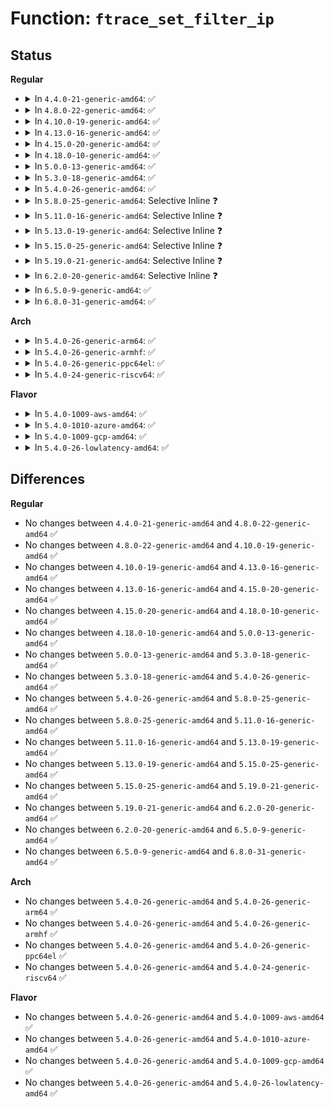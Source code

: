 # Function: <code>ftrace_set_filter_ip</code>

## Status
<b>Regular</b>
<ul>
<li>
<details>
<summary>In <code>4.4.0-21-generic-amd64</code>: ✅</summary>

```c
int ftrace_set_filter_ip(struct ftrace_ops * ops, long unsigned int ip, int remove, int reset)
```

```json
{
  "name": "ftrace_set_filter_ip",
  "collision_type": "Unique Global",
  "inline_type": "No",
  "funcs": [
    {
      "addr": 18446744071580172176,
      "name": "ftrace_set_filter_ip",
      "external": true,
      "loc": "kernel/trace/ftrace.c:4191",
      "file": "kernel/trace/ftrace.c",
      "inline": "seen, unknown",
      "caller_inline": [],
      "caller_func": [
        "kernel/livepatch/core.c:klp_disable_func",
        "kernel/livepatch/core.c:klp_enable_object",
        "kernel/livepatch/core.c:klp_enable_object",
        "kernel/kprobes.c:arm_kprobe",
        "kernel/kprobes.c:disarm_kprobe"
      ]
    }
  ],
  "symbols": [
    {
      "addr": 18446744071580172176,
      "name": "ftrace_set_filter_ip",
      "section": ".text",
      "bind": "STB_GLOBAL",
      "size": 113
    }
  ]
}
```
</details>
</li>
<li>
<details>
<summary>In <code>4.8.0-22-generic-amd64</code>: ✅</summary>

```c
int ftrace_set_filter_ip(struct ftrace_ops * ops, long unsigned int ip, int remove, int reset)
```

```json
{
  "name": "ftrace_set_filter_ip",
  "collision_type": "Unique Global",
  "inline_type": "No",
  "funcs": [
    {
      "addr": 18446744071580207936,
      "name": "ftrace_set_filter_ip",
      "external": true,
      "loc": "kernel/trace/ftrace.c:4228",
      "file": "kernel/trace/ftrace.c",
      "inline": "seen, unknown",
      "caller_inline": [],
      "caller_func": [
        "kernel/livepatch/core.c:klp_enable_object",
        "kernel/livepatch/core.c:klp_enable_object",
        "kernel/kprobes.c:disarm_kprobe",
        "kernel/kprobes.c:arm_kprobe"
      ]
    }
  ],
  "symbols": [
    {
      "addr": 18446744071580207936,
      "name": "ftrace_set_filter_ip",
      "section": ".text",
      "bind": "STB_GLOBAL",
      "size": 113
    }
  ]
}
```
</details>
</li>
<li>
<details>
<summary>In <code>4.10.0-19-generic-amd64</code>: ✅</summary>

```c
int ftrace_set_filter_ip(struct ftrace_ops * ops, long unsigned int ip, int remove, int reset)
```

```json
{
  "name": "ftrace_set_filter_ip",
  "collision_type": "Unique Global",
  "inline_type": "No",
  "funcs": [
    {
      "addr": 18446744071580248624,
      "name": "ftrace_set_filter_ip",
      "external": true,
      "loc": "kernel/trace/ftrace.c:4257",
      "file": "kernel/trace/ftrace.c",
      "inline": "seen, unknown",
      "caller_inline": [],
      "caller_func": [
        "kernel/livepatch/core.c:klp_enable_object",
        "kernel/livepatch/core.c:klp_enable_object",
        "kernel/kprobes.c:disarm_kprobe",
        "kernel/kprobes.c:arm_kprobe"
      ]
    }
  ],
  "symbols": [
    {
      "addr": 18446744071580248624,
      "name": "ftrace_set_filter_ip",
      "section": ".text",
      "bind": "STB_GLOBAL",
      "size": 113
    }
  ]
}
```
</details>
</li>
<li>
<details>
<summary>In <code>4.13.0-16-generic-amd64</code>: ✅</summary>

```c
int ftrace_set_filter_ip(struct ftrace_ops * ops, long unsigned int ip, int remove, int reset)
```

```json
{
  "name": "ftrace_set_filter_ip",
  "collision_type": "Unique Global",
  "inline_type": "No",
  "funcs": [
    {
      "addr": 18446744071580260336,
      "name": "ftrace_set_filter_ip",
      "external": true,
      "loc": "kernel/trace/ftrace.c:4827",
      "file": "kernel/trace/ftrace.c",
      "inline": "seen, unknown",
      "caller_inline": [],
      "caller_func": [
        "kernel/livepatch/patch.c:klp_patch_object",
        "kernel/livepatch/patch.c:klp_patch_object",
        "kernel/livepatch/patch.c:klp_unpatch_object",
        "kernel/kprobes.c:disarm_kprobe",
        "kernel/kprobes.c:arm_kprobe"
      ]
    }
  ],
  "symbols": [
    {
      "addr": 18446744071580260336,
      "name": "ftrace_set_filter_ip",
      "section": ".text",
      "bind": "STB_GLOBAL",
      "size": 108
    }
  ]
}
```
</details>
</li>
<li>
<details>
<summary>In <code>4.15.0-20-generic-amd64</code>: ✅</summary>

```c
int ftrace_set_filter_ip(struct ftrace_ops * ops, long unsigned int ip, int remove, int reset)
```

```json
{
  "name": "ftrace_set_filter_ip",
  "collision_type": "Unique Global",
  "inline_type": "No",
  "funcs": [
    {
      "addr": 18446744071580312304,
      "name": "ftrace_set_filter_ip",
      "external": true,
      "loc": "kernel/trace/ftrace.c:4794",
      "file": "kernel/trace/ftrace.c",
      "inline": "seen, unknown",
      "caller_inline": [],
      "caller_func": [
        "kernel/livepatch/patch.c:klp_patch_object",
        "kernel/livepatch/patch.c:klp_patch_object",
        "kernel/livepatch/patch.c:klp_unpatch_object",
        "kernel/kprobes.c:disarm_kprobe",
        "kernel/kprobes.c:arm_kprobe"
      ]
    }
  ],
  "symbols": [
    {
      "addr": 18446744071580312304,
      "name": "ftrace_set_filter_ip",
      "section": ".text",
      "bind": "STB_GLOBAL",
      "size": 105
    }
  ]
}
```
</details>
</li>
<li>
<details>
<summary>In <code>4.18.0-10-generic-amd64</code>: ✅</summary>

```c
int ftrace_set_filter_ip(struct ftrace_ops * ops, long unsigned int ip, int remove, int reset)
```

```json
{
  "name": "ftrace_set_filter_ip",
  "collision_type": "Unique Global",
  "inline_type": "No",
  "funcs": [
    {
      "addr": 18446744071580373008,
      "name": "ftrace_set_filter_ip",
      "external": true,
      "loc": "kernel/trace/ftrace.c:4782",
      "file": "kernel/trace/ftrace.c",
      "inline": "seen, unknown",
      "caller_inline": [],
      "caller_func": [
        "kernel/livepatch/patch.c:klp_patch_object",
        "kernel/livepatch/patch.c:klp_patch_object",
        "kernel/livepatch/patch.c:klp_unpatch_object",
        "kernel/kprobes.c:disarm_kprobe",
        "kernel/kprobes.c:arm_kprobe",
        "kernel/kprobes.c:arm_kprobe"
      ]
    }
  ],
  "symbols": [
    {
      "addr": 18446744071580373008,
      "name": "ftrace_set_filter_ip",
      "section": ".text",
      "bind": "STB_GLOBAL",
      "size": 107
    }
  ]
}
```
</details>
</li>
<li>
<details>
<summary>In <code>5.0.0-13-generic-amd64</code>: ✅</summary>

```c
int ftrace_set_filter_ip(struct ftrace_ops * ops, long unsigned int ip, int remove, int reset)
```

```json
{
  "name": "ftrace_set_filter_ip",
  "collision_type": "Unique Global",
  "inline_type": "No",
  "funcs": [
    {
      "addr": 18446744071580429392,
      "name": "ftrace_set_filter_ip",
      "external": true,
      "loc": "kernel/trace/ftrace.c:4741",
      "file": "kernel/trace/ftrace.c",
      "inline": "seen, unknown",
      "caller_inline": [],
      "caller_func": [
        "kernel/livepatch/patch.c:klp_patch_object",
        "kernel/livepatch/patch.c:klp_patch_object",
        "kernel/livepatch/patch.c:klp_unpatch_object",
        "kernel/kprobes.c:disarm_kprobe",
        "kernel/kprobes.c:arm_kprobe",
        "kernel/kprobes.c:arm_kprobe"
      ]
    }
  ],
  "symbols": [
    {
      "addr": 18446744071580429392,
      "name": "ftrace_set_filter_ip",
      "section": ".text",
      "bind": "STB_GLOBAL",
      "size": 107
    }
  ]
}
```
</details>
</li>
<li>
<details>
<summary>In <code>5.3.0-18-generic-amd64</code>: ✅</summary>

```c
int ftrace_set_filter_ip(struct ftrace_ops * ops, long unsigned int ip, int remove, int reset)
```

```json
{
  "name": "ftrace_set_filter_ip",
  "collision_type": "Unique Global",
  "inline_type": "No",
  "funcs": [
    {
      "addr": 18446744071580481984,
      "name": "ftrace_set_filter_ip",
      "external": true,
      "loc": "kernel/trace/ftrace.c:4789",
      "file": "kernel/trace/ftrace.c",
      "inline": "seen, unknown",
      "caller_inline": [],
      "caller_func": [
        "kernel/livepatch/patch.c:klp_patch_object",
        "kernel/livepatch/patch.c:klp_patch_object",
        "kernel/livepatch/patch.c:__klp_unpatch_object",
        "kernel/kprobes.c:disarm_kprobe",
        "kernel/kprobes.c:arm_kprobe",
        "kernel/kprobes.c:arm_kprobe"
      ]
    }
  ],
  "symbols": [
    {
      "addr": 18446744071580481984,
      "name": "ftrace_set_filter_ip",
      "section": ".text",
      "bind": "STB_GLOBAL",
      "size": 112
    }
  ]
}
```
</details>
</li>
<li>
<details>
<summary>In <code>5.4.0-26-generic-amd64</code>: ✅</summary>

```c
int ftrace_set_filter_ip(struct ftrace_ops * ops, long unsigned int ip, int remove, int reset)
```

```json
{
  "name": "ftrace_set_filter_ip",
  "collision_type": "Unique Global",
  "inline_type": "No",
  "funcs": [
    {
      "addr": 18446744071580531088,
      "name": "ftrace_set_filter_ip",
      "external": true,
      "loc": "kernel/trace/ftrace.c:4813",
      "file": "kernel/trace/ftrace.c",
      "inline": "seen, unknown",
      "caller_inline": [],
      "caller_func": [
        "kernel/livepatch/patch.c:klp_patch_object",
        "kernel/livepatch/patch.c:klp_patch_object",
        "kernel/livepatch/patch.c:__klp_unpatch_object"
      ]
    }
  ],
  "symbols": [
    {
      "addr": 18446744071580531088,
      "name": "ftrace_set_filter_ip",
      "section": ".text",
      "bind": "STB_GLOBAL",
      "size": 112
    }
  ]
}
```
</details>
</li>
<li>
<details>
<summary>In <code>5.8.0-25-generic-amd64</code>: Selective Inline ❓</summary>

```c
int ftrace_set_filter_ip(struct ftrace_ops * ops, long unsigned int ip, int remove, int reset)
```

```json
{
  "name": "ftrace_set_filter_ip",
  "collision_type": "Unique Global",
  "inline_type": "Selective",
  "funcs": [
    {
      "addr": 18446744071580628880,
      "name": "ftrace_set_filter_ip",
      "external": true,
      "loc": "kernel/trace/ftrace.c:5301",
      "file": "kernel/trace/ftrace.c",
      "inline": "not declared, inlined",
      "caller_inline": [
        "kernel/trace/ftrace.c:ftrace_modify_direct_caller",
        "kernel/trace/ftrace.c:ftrace_modify_direct_caller",
        "kernel/trace/ftrace.c:unregister_ftrace_direct",
        "kernel/trace/ftrace.c:register_ftrace_direct",
        "kernel/trace/ftrace.c:register_ftrace_direct"
      ],
      "caller_func": [
        "kernel/livepatch/patch.c:klp_patch_func",
        "kernel/livepatch/patch.c:klp_patch_func",
        "kernel/livepatch/patch.c:klp_unpatch_func",
        "kernel/kprobes.c:__disarm_kprobe_ftrace",
        "kernel/kprobes.c:__arm_kprobe_ftrace",
        "kernel/kprobes.c:__arm_kprobe_ftrace"
      ]
    }
  ],
  "symbols": [
    {
      "addr": 18446744071580621056,
      "name": "ftrace_set_filter_ip",
      "section": ".text",
      "bind": "STB_GLOBAL",
      "size": 112
    }
  ]
}
```
</details>
</li>
<li>
<details>
<summary>In <code>5.11.0-16-generic-amd64</code>: Selective Inline ❓</summary>

```c
int ftrace_set_filter_ip(struct ftrace_ops * ops, long unsigned int ip, int remove, int reset)
```

```json
{
  "name": "ftrace_set_filter_ip",
  "collision_type": "Unique Global",
  "inline_type": "Selective",
  "funcs": [
    {
      "addr": 18446744071580619616,
      "name": "ftrace_set_filter_ip",
      "external": true,
      "loc": "kernel/trace/ftrace.c:5411",
      "file": "kernel/trace/ftrace.c",
      "inline": "not declared, inlined",
      "caller_inline": [
        "kernel/trace/ftrace.c:ftrace_modify_direct_caller",
        "kernel/trace/ftrace.c:ftrace_modify_direct_caller",
        "kernel/trace/ftrace.c:unregister_ftrace_direct",
        "kernel/trace/ftrace.c:register_ftrace_direct",
        "kernel/trace/ftrace.c:register_ftrace_direct"
      ],
      "caller_func": [
        "kernel/livepatch/patch.c:klp_patch_func",
        "kernel/livepatch/patch.c:klp_patch_func",
        "kernel/livepatch/patch.c:klp_unpatch_func",
        "kernel/kprobes.c:__disarm_kprobe_ftrace",
        "kernel/kprobes.c:__arm_kprobe_ftrace",
        "kernel/kprobes.c:__arm_kprobe_ftrace"
      ]
    }
  ],
  "symbols": [
    {
      "addr": 18446744071580611440,
      "name": "ftrace_set_filter_ip",
      "section": ".text",
      "bind": "STB_GLOBAL",
      "size": 112
    }
  ]
}
```
</details>
</li>
<li>
<details>
<summary>In <code>5.13.0-19-generic-amd64</code>: Selective Inline ❓</summary>

```c
int ftrace_set_filter_ip(struct ftrace_ops * ops, long unsigned int ip, int remove, int reset)
```

```json
{
  "name": "ftrace_set_filter_ip",
  "collision_type": "Unique Global",
  "inline_type": "Selective",
  "funcs": [
    {
      "addr": 18446744071580622496,
      "name": "ftrace_set_filter_ip",
      "external": true,
      "loc": "kernel/trace/ftrace.c:5411",
      "file": "kernel/trace/ftrace.c",
      "inline": "not declared, inlined",
      "caller_inline": [
        "kernel/trace/ftrace.c:ftrace_modify_direct_caller",
        "kernel/trace/ftrace.c:ftrace_modify_direct_caller",
        "kernel/trace/ftrace.c:unregister_ftrace_direct",
        "kernel/trace/ftrace.c:register_ftrace_direct",
        "kernel/trace/ftrace.c:register_ftrace_direct"
      ],
      "caller_func": [
        "kernel/livepatch/patch.c:klp_patch_func",
        "kernel/livepatch/patch.c:klp_patch_func",
        "kernel/livepatch/patch.c:klp_unpatch_func",
        "kernel/kprobes.c:arm_kprobe",
        "kernel/kprobes.c:arm_kprobe",
        "kernel/kprobes.c:__disarm_kprobe_ftrace"
      ]
    }
  ],
  "symbols": [
    {
      "addr": 18446744071580613584,
      "name": "ftrace_set_filter_ip",
      "section": ".text",
      "bind": "STB_GLOBAL",
      "size": 112
    }
  ]
}
```
</details>
</li>
<li>
<details>
<summary>In <code>5.15.0-25-generic-amd64</code>: Selective Inline ❓</summary>

```c
int ftrace_set_filter_ip(struct ftrace_ops * ops, long unsigned int ip, int remove, int reset)
```

```json
{
  "name": "ftrace_set_filter_ip",
  "collision_type": "Unique Global",
  "inline_type": "Selective",
  "funcs": [
    {
      "addr": 18446744071580794320,
      "name": "ftrace_set_filter_ip",
      "external": true,
      "loc": "kernel/trace/ftrace.c:5411",
      "file": "kernel/trace/ftrace.c",
      "inline": "not declared, inlined",
      "caller_inline": [
        "kernel/trace/ftrace.c:ftrace_modify_direct_caller",
        "kernel/trace/ftrace.c:ftrace_modify_direct_caller",
        "kernel/trace/ftrace.c:unregister_ftrace_direct",
        "kernel/trace/ftrace.c:register_ftrace_direct",
        "kernel/trace/ftrace.c:register_ftrace_direct"
      ],
      "caller_func": [
        "kernel/livepatch/patch.c:__klp_unpatch_object",
        "kernel/livepatch/patch.c:klp_patch_func",
        "kernel/livepatch/patch.c:klp_patch_func",
        "kernel/kprobes.c:arm_kprobe",
        "kernel/kprobes.c:arm_kprobe",
        "kernel/kprobes.c:__disarm_kprobe_ftrace"
      ]
    }
  ],
  "symbols": [
    {
      "addr": 18446744071580785248,
      "name": "ftrace_set_filter_ip",
      "section": ".text",
      "bind": "STB_GLOBAL",
      "size": 112
    }
  ]
}
```
</details>
</li>
<li>
<details>
<summary>In <code>5.19.0-21-generic-amd64</code>: Selective Inline ❓</summary>

```c
int ftrace_set_filter_ip(struct ftrace_ops * ops, long unsigned int ip, int remove, int reset)
```

```json
{
  "name": "ftrace_set_filter_ip",
  "collision_type": "Unique Global",
  "inline_type": "Selective",
  "funcs": [
    {
      "addr": 18446744071581015415,
      "name": "ftrace_set_filter_ip",
      "external": true,
      "loc": "kernel/trace/ftrace.c:5784",
      "file": "kernel/trace/ftrace.c",
      "inline": "not declared, inlined",
      "caller_inline": [
        "kernel/trace/ftrace.c:ftrace_modify_direct_caller",
        "kernel/trace/ftrace.c:unregister_ftrace_direct",
        "kernel/trace/ftrace.c:register_ftrace_direct"
      ],
      "caller_func": [
        "kernel/livepatch/patch.c:klp_patch_func",
        "kernel/livepatch/patch.c:klp_patch_func",
        "kernel/livepatch/patch.c:klp_unpatch_func",
        "kernel/kprobes.c:arm_kprobe",
        "kernel/kprobes.c:arm_kprobe",
        "kernel/kprobes.c:__disarm_kprobe_ftrace",
        "kernel/trace/ftrace.c:ftrace_modify_direct_caller",
        "kernel/trace/ftrace.c:register_ftrace_direct"
      ]
    }
  ],
  "symbols": [
    {
      "addr": 18446744071581004176,
      "name": "ftrace_set_filter_ip",
      "section": ".text",
      "bind": "STB_GLOBAL",
      "size": 128
    }
  ]
}
```
</details>
</li>
<li>
<details>
<summary>In <code>6.2.0-20-generic-amd64</code>: Selective Inline ❓</summary>

```c
int ftrace_set_filter_ip(struct ftrace_ops * ops, long unsigned int ip, int remove, int reset)
```

```json
{
  "name": "ftrace_set_filter_ip",
  "collision_type": "Unique Global",
  "inline_type": "Selective",
  "funcs": [
    {
      "addr": 18446744071581316279,
      "name": "ftrace_set_filter_ip",
      "external": true,
      "loc": "kernel/trace/ftrace.c:5852",
      "file": "kernel/trace/ftrace.c",
      "inline": "not declared, inlined",
      "caller_inline": [
        "kernel/trace/ftrace.c:ftrace_modify_direct_caller",
        "kernel/trace/ftrace.c:unregister_ftrace_direct",
        "kernel/trace/ftrace.c:register_ftrace_direct"
      ],
      "caller_func": [
        "kernel/livepatch/patch.c:klp_patch_func",
        "kernel/livepatch/patch.c:klp_patch_func",
        "kernel/livepatch/patch.c:klp_unpatch_func",
        "kernel/kprobes.c:arm_kprobe",
        "kernel/kprobes.c:arm_kprobe",
        "kernel/kprobes.c:disarm_kprobe_ftrace",
        "kernel/trace/ftrace.c:ftrace_modify_direct_caller",
        "kernel/trace/ftrace.c:register_ftrace_direct",
        "kernel/bpf/trampoline.c:bpf_trampoline_update"
      ]
    }
  ],
  "symbols": [
    {
      "addr": 18446744071581304048,
      "name": "ftrace_set_filter_ip",
      "section": ".text",
      "bind": "STB_GLOBAL",
      "size": 128
    }
  ]
}
```
</details>
</li>
<li>
<details>
<summary>In <code>6.5.0-9-generic-amd64</code>: ✅</summary>

```c
int ftrace_set_filter_ip(struct ftrace_ops * ops, long unsigned int ip, int remove, int reset)
```

```json
{
  "name": "ftrace_set_filter_ip",
  "collision_type": "Unique Global",
  "inline_type": "No",
  "funcs": [
    {
      "addr": 18446744071581399776,
      "name": "ftrace_set_filter_ip",
      "external": true,
      "loc": "kernel/trace/ftrace.c:5636",
      "file": "kernel/trace/ftrace.c",
      "inline": "seen, unknown",
      "caller_inline": [],
      "caller_func": [
        "kernel/livepatch/patch.c:__klp_unpatch_object",
        "kernel/livepatch/patch.c:klp_patch_func",
        "kernel/livepatch/patch.c:klp_patch_func",
        "kernel/kprobes.c:arm_kprobe",
        "kernel/kprobes.c:arm_kprobe",
        "kernel/kprobes.c:disarm_kprobe_ftrace",
        "kernel/bpf/trampoline.c:bpf_trampoline_update"
      ]
    }
  ],
  "symbols": [
    {
      "addr": 18446744071581399776,
      "name": "ftrace_set_filter_ip",
      "section": ".text",
      "bind": "STB_GLOBAL",
      "size": 128
    }
  ]
}
```
</details>
</li>
<li>
<details>
<summary>In <code>6.8.0-31-generic-amd64</code>: ✅</summary>

```c
int ftrace_set_filter_ip(struct ftrace_ops * ops, long unsigned int ip, int remove, int reset)
```

```json
{
  "name": "ftrace_set_filter_ip",
  "collision_type": "Unique Global",
  "inline_type": "No",
  "funcs": [
    {
      "addr": 18446744071581507472,
      "name": "ftrace_set_filter_ip",
      "external": true,
      "loc": "kernel/trace/ftrace.c:5640",
      "file": "kernel/trace/ftrace.c",
      "inline": "seen, unknown",
      "caller_inline": [],
      "caller_func": [
        "kernel/livepatch/patch.c:__klp_unpatch_object",
        "kernel/livepatch/patch.c:klp_patch_func",
        "kernel/livepatch/patch.c:klp_patch_func",
        "kernel/kprobes.c:arm_kprobe",
        "kernel/kprobes.c:arm_kprobe",
        "kernel/kprobes.c:disarm_kprobe_ftrace",
        "kernel/bpf/trampoline.c:bpf_trampoline_update"
      ]
    }
  ],
  "symbols": [
    {
      "addr": 18446744071581507472,
      "name": "ftrace_set_filter_ip",
      "section": ".text",
      "bind": "STB_GLOBAL",
      "size": 128
    }
  ]
}
```
</details>
</li>
</ul>
<b>Arch</b>
<ul>
<li>
<details>
<summary>In <code>5.4.0-26-generic-arm64</code>: ✅</summary>

```c
int ftrace_set_filter_ip(struct ftrace_ops * ops, long unsigned int ip, int remove, int reset)
```

```json
{
  "name": "ftrace_set_filter_ip",
  "collision_type": "Unique Global",
  "inline_type": "No",
  "funcs": [
    {
      "addr": 18446603336491812800,
      "name": "ftrace_set_filter_ip",
      "external": true,
      "loc": "kernel/trace/ftrace.c:4813",
      "file": "kernel/trace/ftrace.c",
      "inline": "seen, unknown",
      "caller_inline": [],
      "caller_func": []
    }
  ],
  "symbols": [
    {
      "addr": 18446603336491812800,
      "name": "ftrace_set_filter_ip",
      "section": ".text",
      "bind": "STB_GLOBAL",
      "size": 140
    }
  ]
}
```
</details>
</li>
<li>
<details>
<summary>In <code>5.4.0-26-generic-armhf</code>: ✅</summary>

```c
int ftrace_set_filter_ip(struct ftrace_ops * ops, long unsigned int ip, int remove, int reset)
```

```json
{
  "name": "ftrace_set_filter_ip",
  "collision_type": "Unique Global",
  "inline_type": "No",
  "funcs": [
    {
      "addr": 3225761088,
      "name": "ftrace_set_filter_ip",
      "external": true,
      "loc": "kernel/trace/ftrace.c:4813",
      "file": "kernel/trace/ftrace.c",
      "inline": "seen, unknown",
      "caller_inline": [],
      "caller_func": []
    }
  ],
  "symbols": [
    {
      "addr": 3225761088,
      "name": "ftrace_set_filter_ip",
      "section": ".text",
      "bind": "STB_GLOBAL",
      "size": 132
    }
  ]
}
```
</details>
</li>
<li>
<details>
<summary>In <code>5.4.0-26-generic-ppc64el</code>: ✅</summary>

```c
int ftrace_set_filter_ip(struct ftrace_ops * ops, long unsigned int ip, int remove, int reset)
```

```json
{
  "name": "ftrace_set_filter_ip",
  "collision_type": "Unique Global",
  "inline_type": "No",
  "funcs": [
    {
      "addr": 13835058055284873328,
      "name": "ftrace_set_filter_ip",
      "external": true,
      "loc": "kernel/trace/ftrace.c:4813",
      "file": "kernel/trace/ftrace.c",
      "inline": "seen, unknown",
      "caller_inline": [],
      "caller_func": [
        "kernel/livepatch/patch.c:klp_patch_object",
        "kernel/livepatch/patch.c:klp_patch_object",
        "kernel/livepatch/patch.c:__klp_unpatch_object"
      ]
    }
  ],
  "symbols": [
    {
      "addr": 13835058055284873328,
      "name": "ftrace_set_filter_ip",
      "section": ".text",
      "bind": "STB_GLOBAL",
      "size": 212
    }
  ]
}
```
</details>
</li>
<li>
<details>
<summary>In <code>5.4.0-24-generic-riscv64</code>: ✅</summary>

```c
int ftrace_set_filter_ip(struct ftrace_ops * ops, long unsigned int ip, int remove, int reset)
```

```json
{
  "name": "ftrace_set_filter_ip",
  "collision_type": "Unique Global",
  "inline_type": "No",
  "funcs": [
    {
      "addr": 18446743936272123618,
      "name": "ftrace_set_filter_ip",
      "external": true,
      "loc": "kernel/trace/ftrace.c:4813",
      "file": "kernel/trace/ftrace.c",
      "inline": "seen, unknown",
      "caller_inline": [],
      "caller_func": []
    }
  ],
  "symbols": [
    {
      "addr": 18446743936272123618,
      "name": "ftrace_set_filter_ip",
      "section": ".text",
      "bind": "STB_GLOBAL",
      "size": 118
    }
  ]
}
```
</details>
</li>
</ul>
<b>Flavor</b>
<ul>
<li>
<details>
<summary>In <code>5.4.0-1009-aws-amd64</code>: ✅</summary>

```c
int ftrace_set_filter_ip(struct ftrace_ops * ops, long unsigned int ip, int remove, int reset)
```

```json
{
  "name": "ftrace_set_filter_ip",
  "collision_type": "Unique Global",
  "inline_type": "No",
  "funcs": [
    {
      "addr": 18446744071580499888,
      "name": "ftrace_set_filter_ip",
      "external": true,
      "loc": "kernel/trace/ftrace.c:4813",
      "file": "kernel/trace/ftrace.c",
      "inline": "seen, unknown",
      "caller_inline": [],
      "caller_func": [
        "kernel/livepatch/patch.c:klp_patch_object",
        "kernel/livepatch/patch.c:klp_patch_object",
        "kernel/livepatch/patch.c:__klp_unpatch_object"
      ]
    }
  ],
  "symbols": [
    {
      "addr": 18446744071580499888,
      "name": "ftrace_set_filter_ip",
      "section": ".text",
      "bind": "STB_GLOBAL",
      "size": 112
    }
  ]
}
```
</details>
</li>
<li>
<details>
<summary>In <code>5.4.0-1010-azure-amd64</code>: ✅</summary>

```c
int ftrace_set_filter_ip(struct ftrace_ops * ops, long unsigned int ip, int remove, int reset)
```

```json
{
  "name": "ftrace_set_filter_ip",
  "collision_type": "Unique Global",
  "inline_type": "No",
  "funcs": [
    {
      "addr": 18446744071580446912,
      "name": "ftrace_set_filter_ip",
      "external": true,
      "loc": "kernel/trace/ftrace.c:4813",
      "file": "kernel/trace/ftrace.c",
      "inline": "seen, unknown",
      "caller_inline": [],
      "caller_func": [
        "kernel/livepatch/patch.c:klp_patch_object",
        "kernel/livepatch/patch.c:klp_patch_object",
        "kernel/livepatch/patch.c:__klp_unpatch_object"
      ]
    }
  ],
  "symbols": [
    {
      "addr": 18446744071580446912,
      "name": "ftrace_set_filter_ip",
      "section": ".text",
      "bind": "STB_GLOBAL",
      "size": 112
    }
  ]
}
```
</details>
</li>
<li>
<details>
<summary>In <code>5.4.0-1009-gcp-amd64</code>: ✅</summary>

```c
int ftrace_set_filter_ip(struct ftrace_ops * ops, long unsigned int ip, int remove, int reset)
```

```json
{
  "name": "ftrace_set_filter_ip",
  "collision_type": "Unique Global",
  "inline_type": "No",
  "funcs": [
    {
      "addr": 18446744071580491136,
      "name": "ftrace_set_filter_ip",
      "external": true,
      "loc": "kernel/trace/ftrace.c:4813",
      "file": "kernel/trace/ftrace.c",
      "inline": "seen, unknown",
      "caller_inline": [],
      "caller_func": [
        "kernel/livepatch/patch.c:klp_patch_object",
        "kernel/livepatch/patch.c:klp_patch_object",
        "kernel/livepatch/patch.c:__klp_unpatch_object"
      ]
    }
  ],
  "symbols": [
    {
      "addr": 18446744071580491136,
      "name": "ftrace_set_filter_ip",
      "section": ".text",
      "bind": "STB_GLOBAL",
      "size": 112
    }
  ]
}
```
</details>
</li>
<li>
<details>
<summary>In <code>5.4.0-26-lowlatency-amd64</code>: ✅</summary>

```c
int ftrace_set_filter_ip(struct ftrace_ops * ops, long unsigned int ip, int remove, int reset)
```

```json
{
  "name": "ftrace_set_filter_ip",
  "collision_type": "Unique Global",
  "inline_type": "No",
  "funcs": [
    {
      "addr": 18446744071580547344,
      "name": "ftrace_set_filter_ip",
      "external": true,
      "loc": "kernel/trace/ftrace.c:4813",
      "file": "kernel/trace/ftrace.c",
      "inline": "seen, unknown",
      "caller_inline": [],
      "caller_func": [
        "kernel/livepatch/patch.c:klp_patch_object",
        "kernel/livepatch/patch.c:klp_patch_object",
        "kernel/livepatch/patch.c:__klp_unpatch_object"
      ]
    }
  ],
  "symbols": [
    {
      "addr": 18446744071580547344,
      "name": "ftrace_set_filter_ip",
      "section": ".text",
      "bind": "STB_GLOBAL",
      "size": 112
    }
  ]
}
```
</details>
</li>
</ul>

## Differences
<b>Regular</b>
<ul>
<li>
No changes between <code>4.4.0-21-generic-amd64</code> and <code>4.8.0-22-generic-amd64</code> ✅
</li>
<li>
No changes between <code>4.8.0-22-generic-amd64</code> and <code>4.10.0-19-generic-amd64</code> ✅
</li>
<li>
No changes between <code>4.10.0-19-generic-amd64</code> and <code>4.13.0-16-generic-amd64</code> ✅
</li>
<li>
No changes between <code>4.13.0-16-generic-amd64</code> and <code>4.15.0-20-generic-amd64</code> ✅
</li>
<li>
No changes between <code>4.15.0-20-generic-amd64</code> and <code>4.18.0-10-generic-amd64</code> ✅
</li>
<li>
No changes between <code>4.18.0-10-generic-amd64</code> and <code>5.0.0-13-generic-amd64</code> ✅
</li>
<li>
No changes between <code>5.0.0-13-generic-amd64</code> and <code>5.3.0-18-generic-amd64</code> ✅
</li>
<li>
No changes between <code>5.3.0-18-generic-amd64</code> and <code>5.4.0-26-generic-amd64</code> ✅
</li>
<li>
No changes between <code>5.4.0-26-generic-amd64</code> and <code>5.8.0-25-generic-amd64</code> ✅
</li>
<li>
No changes between <code>5.8.0-25-generic-amd64</code> and <code>5.11.0-16-generic-amd64</code> ✅
</li>
<li>
No changes between <code>5.11.0-16-generic-amd64</code> and <code>5.13.0-19-generic-amd64</code> ✅
</li>
<li>
No changes between <code>5.13.0-19-generic-amd64</code> and <code>5.15.0-25-generic-amd64</code> ✅
</li>
<li>
No changes between <code>5.15.0-25-generic-amd64</code> and <code>5.19.0-21-generic-amd64</code> ✅
</li>
<li>
No changes between <code>5.19.0-21-generic-amd64</code> and <code>6.2.0-20-generic-amd64</code> ✅
</li>
<li>
No changes between <code>6.2.0-20-generic-amd64</code> and <code>6.5.0-9-generic-amd64</code> ✅
</li>
<li>
No changes between <code>6.5.0-9-generic-amd64</code> and <code>6.8.0-31-generic-amd64</code> ✅
</li>
</ul>
<b>Arch</b>
<ul>
<li>
No changes between <code>5.4.0-26-generic-amd64</code> and <code>5.4.0-26-generic-arm64</code> ✅
</li>
<li>
No changes between <code>5.4.0-26-generic-amd64</code> and <code>5.4.0-26-generic-armhf</code> ✅
</li>
<li>
No changes between <code>5.4.0-26-generic-amd64</code> and <code>5.4.0-26-generic-ppc64el</code> ✅
</li>
<li>
No changes between <code>5.4.0-26-generic-amd64</code> and <code>5.4.0-24-generic-riscv64</code> ✅
</li>
</ul>
<b>Flavor</b>
<ul>
<li>
No changes between <code>5.4.0-26-generic-amd64</code> and <code>5.4.0-1009-aws-amd64</code> ✅
</li>
<li>
No changes between <code>5.4.0-26-generic-amd64</code> and <code>5.4.0-1010-azure-amd64</code> ✅
</li>
<li>
No changes between <code>5.4.0-26-generic-amd64</code> and <code>5.4.0-1009-gcp-amd64</code> ✅
</li>
<li>
No changes between <code>5.4.0-26-generic-amd64</code> and <code>5.4.0-26-lowlatency-amd64</code> ✅
</li>
</ul>
